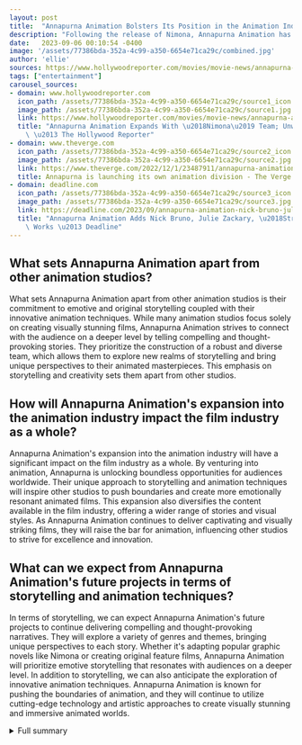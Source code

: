 ```yaml
---
layout: post
title:  "Annapurna Animation Bolsters Its Position in the Animation Industry"
description: "Following the release of Nimona, Annapurna Animation has solidified its position in the animation industry through strategic moves and the addition of top talent, setting the stage for a captivating future in animated films."
date:   2023-09-06 00:10:54 -0400
image: '/assets/77386bda-352a-4c99-a350-6654e71ca29c/combined.jpg'
author: 'ellie'
sources: https://www.hollywoodreporter.com/movies/movie-news/annapurna-animation-expands-nimona-team-stray-foo-1235582976/ https://www.theverge.com/2022/12/1/23487911/annapurna-animation-nimona-andrew-millstein-robert-baird https://deadline.com/2023/09/annapurna-animation-nick-bruno-julie-zackary-stray-1235536880/ https://www.linkedin.com/in/juliezackary https://en.wikipedia.org/wiki/Annapurna_Interactive https://www.cartoonbrew.com/feature-film/annapurna-animation-chris-wedge-nick-bruno-stray-232270.html
tags: ["entertainment"]
carousel_sources:
- domain: www.hollywoodreporter.com
  icon_path: /assets/77386bda-352a-4c99-a350-6654e71ca29c/source1_icon.jpg
  image_path: /assets/77386bda-352a-4c99-a350-6654e71ca29c/source1.jpg
  link: https://www.hollywoodreporter.com/movies/movie-news/annapurna-animation-expands-nimona-team-stray-foo-1235582976/
  title: "Annapurna Animation Expands With \u2018Nimona\u2019 Team; Unwraps Two Features\
    \ \u2013 The Hollywood Reporter"
- domain: www.theverge.com
  icon_path: /assets/77386bda-352a-4c99-a350-6654e71ca29c/source2_icon.jpg
  image_path: /assets/77386bda-352a-4c99-a350-6654e71ca29c/source2.jpg
  link: https://www.theverge.com/2022/12/1/23487911/annapurna-animation-nimona-andrew-millstein-robert-baird
  title: Annapurna is launching its own animation division - The Verge
- domain: deadline.com
  icon_path: /assets/77386bda-352a-4c99-a350-6654e71ca29c/source3_icon.jpg
  image_path: /assets/77386bda-352a-4c99-a350-6654e71ca29c/source3.jpg
  link: https://deadline.com/2023/09/annapurna-animation-nick-bruno-julie-zackary-stray-1235536880/
  title: "Annapurna Animation Adds Nick Bruno, Julie Zackary, \u2018Stray\u2019 In\
    \ Works \u2013 Deadline"
---
```


## What sets Annapurna Animation apart from other animation studios?
What sets Annapurna Animation apart from other animation studios is their commitment to emotive and original storytelling coupled with their innovative animation techniques. While many animation studios focus solely on creating visually stunning films, Annapurna Animation strives to connect with the audience on a deeper level by telling compelling and thought-provoking stories. They prioritize the construction of a robust and diverse team, which allows them to explore new realms of storytelling and bring unique perspectives to their animated masterpieces. This emphasis on storytelling and creativity sets them apart from other studios.

## How will Annapurna Animation's expansion into the animation industry impact the film industry as a whole?
Annapurna Animation's expansion into the animation industry will have a significant impact on the film industry as a whole. By venturing into animation, Annapurna is unlocking boundless opportunities for audiences worldwide. Their unique approach to storytelling and animation techniques will inspire other studios to push boundaries and create more emotionally resonant animated films. This expansion also diversifies the content available in the film industry, offering a wider range of stories and visual styles. As Annapurna Animation continues to deliver captivating and visually striking films, they will raise the bar for animation, influencing other studios to strive for excellence and innovation.

## What can we expect from Annapurna Animation's future projects in terms of storytelling and animation techniques?
In terms of storytelling, we can expect Annapurna Animation's future projects to continue delivering compelling and thought-provoking narratives. They will explore a variety of genres and themes, bringing unique perspectives to each story. Whether it's adapting popular graphic novels like Nimona or creating original feature films, Annapurna Animation will prioritize emotive storytelling that resonates with audiences on a deeper level. In addition to storytelling, we can also anticipate the exploration of innovative animation techniques. Annapurna Animation is known for pushing the boundaries of animation, and they will continue to utilize cutting-edge technology and artistic approaches to create visually stunning and immersive animated worlds.


<details>
        <summary>Full summary</summary>
<p>Annapurna Animation, the renowned animation studio, has recently expanded its presence in the animation industry. With the establishment of its in-house animation division and the acquisition of exceptional talent, Annapurna is primed to take center stage as a leading player in the world of animated films.</p>
<p>Setting the stage for its ambitious plans, Annapurna Pictures, the parent company of Annapurna Animation, has unveiled the creation of its in-house animation division. This new initiative, spearheaded by Andrew Millstein, the former president of Walt Disney Animation Studios, and accomplished screenwriter Robert Baird, aims to widen Annapurna's animated offerings and transform their creative vision into stunning realities. The debut project under this division's banner is highly anticipated: an adaptation of the immensely popular graphic novel, Nimona, slated for a 2023 release on Netflix.</p>
<p>Annapurna Animation has fortified its creative leadership team by bringing on board director Nick Bruno and producer Julie Zackary, cementing its commitment to excellence in animated storytelling. Zackary, renowned for her work at Blue Sky Studios, now fills the position of Head of Animation at Annapurna. In this role, she oversees all aspects of production, ensuring that Annapurna Animation continues to deliver captivating and visually striking films. Additionally, Erica Pulcini has joined the division as a Creative Executive, imparting her expertise in curating and developing Annapurna Animation's exciting feature film slate.</p>
<p>Annapurna's expanded feature film slate showcases remarkable projects that promise to captivate global audiences. Among them are Stray, a feature adaptation of the beloved BlueTwelve video game, and Foo, the next visionary project from acclaimed director Chris Wedge. Furthermore, director Nick Bruno, known for his directorial debut, Spies in Disguise, is already hard at work on an as-yet-untitled original feature film, which will undoubtedly showcase his exceptional talent and boundless creativity.</p>
<p>Dedicated to animation in its entirety, Annapurna has prioritized the construction of a robust and diverse team. Backed by the expertise of industry veterans and the support of Annapurna Pictures, the studio is flawlessly positioned to explore new realms of storytelling and conjure enthralling animated masterpieces.</p>
<p>By venturing into the world of animation, Annapurna aims to unlock boundless opportunities for audiences worldwide. Their unwavering commitment to emotive and original storytelling, coupled with their innovative animation techniques, establishes them as a standout presence in the animation industry.</p>
<p>With the advent of Annapurna Animation and the remarkable array of projects currently in development, it is unequivocal that Annapurna is destined to be a paramount force in the animation arena. As they persistently push boundaries and captivate audiences, their impact on the animation landscape is poised to be nothing short of extraordinary.</p>
</details>